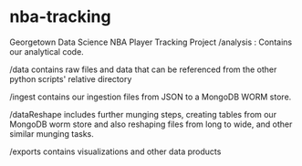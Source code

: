# nba-tracking
Georgetown Data Science NBA Player Tracking Project
/analysis : Contains our analytical code.

/data contains raw files and data that can be referenced from the other python scripts' relative directory

/ingest contains our ingestion files from JSON to a MongoDB WORM store.

/dataReshape includes further munging steps, creating tables from our MongoDB worm store and also reshaping files from long to wide, and other similar munging tasks.

/exports contains visualizations and other data products
